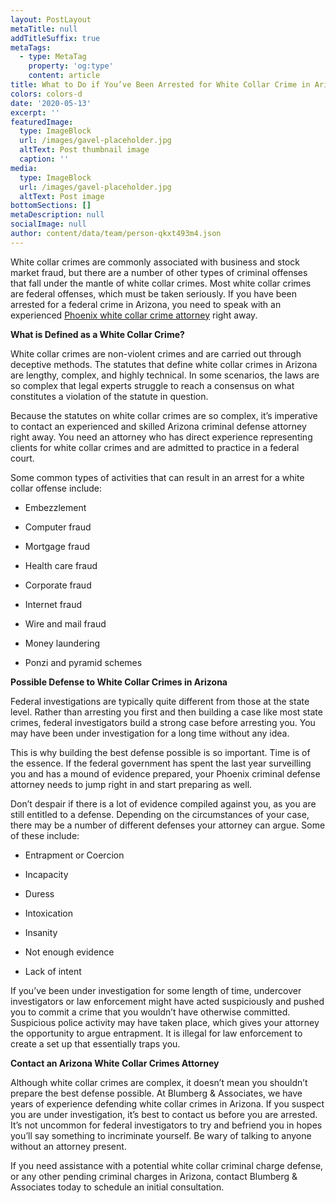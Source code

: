 ```yaml
---
layout: PostLayout
metaTitle: null
addTitleSuffix: true
metaTags:
  - type: MetaTag
    property: 'og:type'
    content: article
title: What to Do if You’ve Been Arrested for White Collar Crime in Arizona?
colors: colors-d
date: '2020-05-13'
excerpt: ''
featuredImage:
  type: ImageBlock
  url: /images/gavel-placeholder.jpg
  altText: Post thumbnail image
  caption: ''
media:
  type: ImageBlock
  url: /images/gavel-placeholder.jpg
  altText: Post image
bottomSections: []
metaDescription: null
socialImage: null
author: content/data/team/person-qkxt493m4.json
---
```


White collar crimes are commonly associated with business and stock market fraud, but there are a number of other types of criminal offenses that fall under the mantle of white collar crimes. Most white collar crimes are federal offenses, which must be taken seriously. If you have been arrested for a federal crime in Arizona, you need to speak with an experienced [Phoenix white collar crime attorney](https://azblumberglaw.com/phoenix-criminal-attorney/white-collar-crimes/) right away.

**What is Defined as a White Collar Crime?**

White collar crimes are non-violent crimes and are carried out through deceptive methods. The statutes that define white collar crimes in Arizona are lengthy, complex, and highly technical. In some scenarios, the laws are so complex that legal experts struggle to reach a consensus on what constitutes a violation of the statute in question.

Because the statutes on white collar crimes are so complex, it’s imperative to contact an experienced and skilled Arizona criminal defense attorney right away. You need an attorney who has direct experience representing clients for white collar crimes and are admitted to practice in a federal court.

Some common types of activities that can result in an arrest for a white collar offense include:

- Embezzlement

- Computer fraud

- Mortgage fraud

- Health care fraud

- Corporate fraud

- Internet fraud

- Wire and mail fraud

- Money laundering

- Ponzi and pyramid schemes

**Possible Defense to White Collar Crimes in Arizona**

Federal investigations are typically quite different from those at the state level. Rather than arresting you first and then building a case like most state crimes, federal investigators build a strong case before arresting you. You may have been under investigation for a long time without any idea.

This is why building the best defense possible is so important. Time is of the essence. If the federal government has spent the last year surveilling you and has a mound of evidence prepared, your Phoenix criminal defense attorney needs to jump right in and start preparing as well.

Don’t despair if there is a lot of evidence compiled against you, as you are still entitled to a defense. Depending on the circumstances of your case, there may be a number of different defenses your attorney can argue. Some of these include:

- Entrapment or Coercion

- Incapacity

- Duress

- Intoxication

- Insanity

- Not enough evidence

- Lack of intent

If you’ve been under investigation for some length of time, undercover investigators or law enforcement might have acted suspiciously and pushed you to commit a crime that you wouldn’t have otherwise committed. Suspicious police activity may have taken place, which gives your attorney the opportunity to argue entrapment. It is illegal for law enforcement to create a set up that essentially traps you.

**Contact an Arizona White Collar Crimes Attorney**

Although white collar crimes are complex, it doesn’t mean you shouldn’t prepare the best defense possible. At Blumberg & Associates, we have years of experience defending white collar crimes in Arizona. If you suspect you are under investigation, it’s best to contact us before you are arrested. It’s not uncommon for federal investigators to try and befriend you in hopes you’ll say something to incriminate yourself. Be wary of talking to anyone without an attorney present.

If you need assistance with a potential white collar criminal charge defense, or any other pending criminal charges in Arizona, contact Blumberg & Associates today to schedule an initial consultation.
